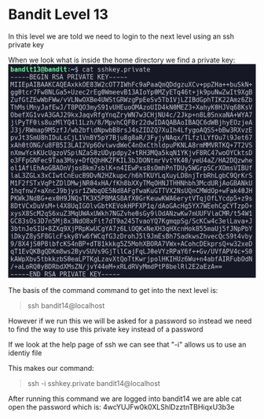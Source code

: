 # Bandit Level 13
In this level we are told we need to login to the next level using an ssh private key

When we look what is inside the home directory we find a private key:
![546df4b1.png](../src/546df4b1.png)

The basis of the command command to get into the next level is:
> ssh bandit14@localhost

However if we run this we will be asked for a password so instead we need to find the way to use this private key instead of a password

If we look at the help page of ssh we can see that "-i" allows us to use an identiy file

This makes our command:
> ssh -i sshkey.private bandit14@localhost

After running this command we are logged into bandit14 we are able cat open the password which is: 4wcYUJFw0k0XLShlDzztnTBHiqxU3b3e

